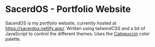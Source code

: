 # SacerdOS - Portfolio Website
SacerdOS is my portfolio website, currently hosted at https://sacerdos.netlify.app/. Written using tailwindCSS and a bit of JavaScript to control the different themes. Uses the [Catppuccin](https://github.com/catppuccin/) color palette.
